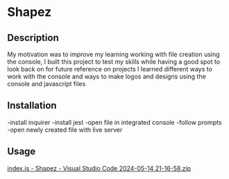 # Shapez

## Description

My motivation was to improve my learning working with file creation using the console,
I built this project to test my skills while having a good spot to look back on for future reference on projects
I learned different ways to work with the console and ways to make logos and designs using the console and javascript files

## Installation

-install inquirer
-install jest
-open file in integrated console
-follow prompts
-open newly created file with live server

## Usage


[index.js - Shapez - Visual Studio Code 2024-05-14 21-16-58.zip](https://github.com/KatLeviathan/Shapez/files/15315135/index.js.-.Shapez.-.Visual.Studio.Code.2024-05-14.21-16-58.zip)
